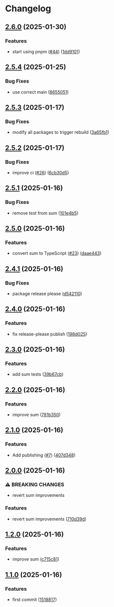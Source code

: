 # Changelog

## [2.6.0](https://github.com/jmaver-plume/release-please-monorepo-example/compare/sum-v2.5.4...sum-v2.6.0) (2025-01-30)


### Features

* start using pnpm ([#44](https://github.com/jmaver-plume/release-please-monorepo-example/issues/44)) ([1dd9101](https://github.com/jmaver-plume/release-please-monorepo-example/commit/1dd91016ad896f4255dbb76ac8ee53e6f858c003))

## [2.5.4](https://github.com/jmaver-plume/release-please-monorepo-example/compare/sum-v2.5.3...sum-v2.5.4) (2025-01-25)


### Bug Fixes

* use correct main ([8655051](https://github.com/jmaver-plume/release-please-monorepo-example/commit/86550511e38bf899a462914b4c117e00b38142e4))

## [2.5.3](https://github.com/jmaver-plume/release-please-monorepo-example/compare/sum-v2.5.2...sum-v2.5.3) (2025-01-17)


### Bug Fixes

* modify all packages to trigger rebuild ([3a65fb1](https://github.com/jmaver-plume/release-please-monorepo-example/commit/3a65fb100299197de86037fbb67e35152d8354b6))

## [2.5.2](https://github.com/jmaver-plume/release-please-monorepo-example/compare/sum-v2.5.1...sum-v2.5.2) (2025-01-17)


### Bug Fixes

* improve ci ([#26](https://github.com/jmaver-plume/release-please-monorepo-example/issues/26)) ([6cb30d5](https://github.com/jmaver-plume/release-please-monorepo-example/commit/6cb30d5c35f1723e83f8da7454832b191e30c074))

## [2.5.1](https://github.com/jmaver-plume/release-please-monorepo-example/compare/sum-v2.5.0...sum-v2.5.1) (2025-01-16)


### Bug Fixes

* remove test from sum ([101e4b5](https://github.com/jmaver-plume/release-please-monorepo-example/commit/101e4b594accae5cd8bb8d9cc5d76ed4b5adf80f))

## [2.5.0](https://github.com/jmaver-plume/release-please-monorepo-example/compare/sum-v2.4.1...sum-v2.5.0) (2025-01-16)


### Features

* convert sum to TypeScript ([#23](https://github.com/jmaver-plume/release-please-monorepo-example/issues/23)) ([daae443](https://github.com/jmaver-plume/release-please-monorepo-example/commit/daae4431264843ddbcc56023e70fb3b4835d8813))

## [2.4.1](https://github.com/jmaver-plume/release-please-monorepo-example/compare/sum-v2.4.0...sum-v2.4.1) (2025-01-16)


### Bug Fixes

* package release please ([d542110](https://github.com/jmaver-plume/release-please-monorepo-example/commit/d5421106622cae5fc155efc8a79f3f2b12fdcf4c))

## [2.4.0](https://github.com/jmaver-plume/release-please-monorepo-example/compare/sum-v2.3.0...sum-v2.4.0) (2025-01-16)


### Features

* fix release-please publish ([198d025](https://github.com/jmaver-plume/release-please-monorepo-example/commit/198d025ef4fc4f8f9d191d2724d00125fdd1dac3))

## [2.3.0](https://github.com/jmaver-plume/release-please-monorepo-example/compare/sum-v2.2.0...sum-v2.3.0) (2025-01-16)


### Features

* add sum tests ([39b67cb](https://github.com/jmaver-plume/release-please-monorepo-example/commit/39b67cb87dd2271f68340d1a03c0efe67496a8d5))

## [2.2.0](https://github.com/jmaver-plume/release-please-monorepo-example/compare/sum-v2.1.0...sum-v2.2.0) (2025-01-16)


### Features

* improve sum ([781b350](https://github.com/jmaver-plume/release-please-monorepo-example/commit/781b350b73ae660c489c9f8d49f7c01cd5da598f))

## [2.1.0](https://github.com/jmaver-plume/release-please-monorepo-example/compare/sum-v2.0.0...sum-v2.1.0) (2025-01-16)


### Features

* Add publishing ([#7](https://github.com/jmaver-plume/release-please-monorepo-example/issues/7)) ([407d348](https://github.com/jmaver-plume/release-please-monorepo-example/commit/407d3488582dee5e38659b88fd8e233361608bbc))

## [2.0.0](https://github.com/jmaver-plume/release-please-monorepo-example/compare/sum-v1.2.0...sum-v2.0.0) (2025-01-16)


### ⚠ BREAKING CHANGES

* revert sum improvements

### Features

* revert sum improvements ([710d39d](https://github.com/jmaver-plume/release-please-monorepo-example/commit/710d39d2ef11468ad3866b8ee33b1ef027dba220))

## [1.2.0](https://github.com/jmaver-plume/release-please-monorepo-example/compare/sum-v1.1.0...sum-v1.2.0) (2025-01-16)


### Features

* improve sum ([c715c81](https://github.com/jmaver-plume/release-please-monorepo-example/commit/c715c81bb09269b870b7332f726b8a679fdb659b))

## [1.1.0](https://github.com/jmaver-plume/release-please-monorepo-example/compare/sum-v1.0.0...sum-v1.1.0) (2025-01-16)


### Features

* first commit ([1518817](https://github.com/jmaver-plume/release-please-monorepo-example/commit/1518817522d3af167ced327ebd75c8a1e653103f))
